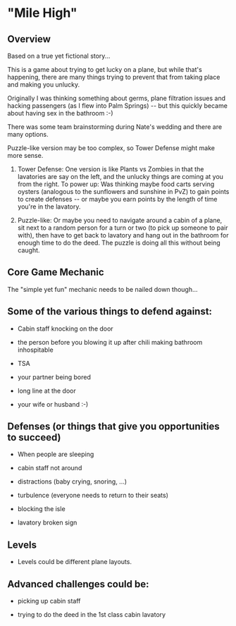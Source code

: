 # "Mile High"

## Overview

Based on a true yet fictional story...

This is a game about trying to get lucky on a plane, but while that's happening, there are many things trying to prevent that from taking place and making you unlucky.

Originally I was thinking something about germs, plane filtration issues and hacking passengers (as I flew into Palm Springs) -- but this quickly became about having sex in the bathroom :-)

There was some team brainstorming during Nate's wedding and there are many options.

Puzzle-like version may be too complex, so Tower Defense might make more sense.

1. Tower Defense: One version is like Plants vs Zombies in that the lavatories are say on the left, and the unlucky things are coming at you from the right.  To power up: Was thinking maybe food carts serving oysters (analogous to the sunflowers and sunshine in PvZ) to gain points to create defenses -- or maybe you earn points by the length of time you're in the lavatory.

2. Puzzle-like: Or maybe you need to navigate around a cabin of a plane, sit next to a random person for a turn or two (to pick up someone to pair with), then have to get back to lavatory and hang out in the bathroom for enough time to do the deed. The puzzle is doing all this without being caught.

## Core Game Mechanic

The "simple yet fun" mechanic needs to be nailed down though...

## Some of the various things to defend against:

* Cabin staff knocking on the door

* the person before you blowing it up after chili making bathroom inhospitable

* TSA

* your partner being bored

* long line at the door

* your wife or husband :-)

## Defenses (or things that give you opportunities to succeed)

* When people are sleeping

* cabin staff not around

* distractions (baby crying, snoring, ...)

* turbulence (everyone needs to return to their seats)

* blocking the isle

* lavatory broken sign

## Levels

* Levels could be different plane layouts.

## Advanced challenges could be:

* picking up cabin staff

* trying to do the deed in the 1st class cabin lavatory
